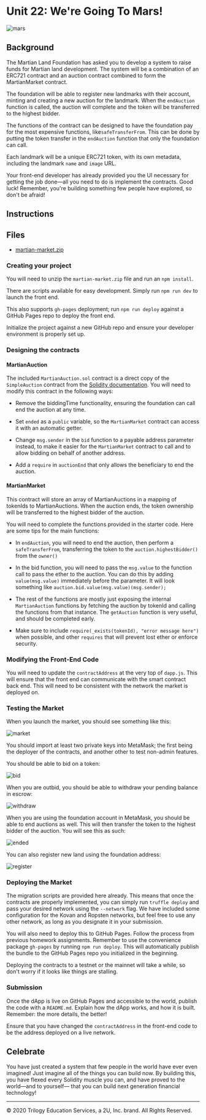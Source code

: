 # Unit 22: We're Going To Mars!

![mars](https://image.shutterstock.com/image-photo/silhouette-astronaut-standing-on-rocky-600w-1049625047.jpg)

## Background

The Martian Land Foundation has asked you to develop a system to raise funds for Martian land development.
The system will be a combination of an ERC721 contract and an auction contract combined to form the MartianMarket contract.

The foundation will be able to register new landmarks with their account, minting and creating a new auction for the landmark.
When the `endAuction` function is called, the auction will complete and the token will be transferred to the highest bidder.

The functions of the contract can be designed to have the foundation pay for the most expensive functions, like`safeTransferFrom`.
This can be done by putting the token transfer in the `endAuction` function that only the foundation can call.

Each landmark will be a unique ERC721 token, with its own metadata, including the landmark `name` and `image` URL.

Your front-end developer has already provided you the UI necessary for getting the job done—all you need to do is
implement the contracts. Good luck! Remember, you're building something few people have explored, so don't be afraid!

## Instructions

## Files

- [martian-market.zip](Starter-Code/martian-market.zip)

### Creating your project

You will need to unzip the `martian-market.zip` file and run an `npm install`.

There are scripts available for easy development. Simply run `npm run dev` to launch the front end.

This also supports `gh-pages` deployment; run `npm run deploy` against a GitHub Pages repo to deploy the front end.

Initialize the project against a new GitHub repo and ensure your developer environment is properly set up.

### Designing the contracts

#### MartianAuction

The included `MartianAuction.sol` contract is a direct copy of the `SimpleAuction` contract from the
[Solidity documentation](https://solidity.readthedocs.io/en/v0.5.10/solidity-by-example.html?highlight=auction#id2).
You will need to modify this contract in the following ways:

- Remove the biddingTime functionality, ensuring the foundation can call end the auction at any time.

- Set `ended` as a `public` variable, so the `MartianMarket` contract can access it with an automatic getter.

- Change `msg.sender` in the `bid` function to a payable address parameter instead, to make it easier for the `MartianMarket`
  contract to call and to allow bidding on behalf of another address.

- Add a `require` in `auctionEnd` that only allows the beneficiary to end the auction.

#### MartianMarket

This contract will store an array of MartianAuctions in a mapping of tokenIds to MartianAuctions.
When the auction ends, the token ownership will be transferred to the highest bidder of the auction.

You will need to complete the functions provided in the starter code. Here are some tips for the main functions:

- In `endAuction`, you will need to end the auction, then perform a `safeTransferFrom`, transferring the token to the
  `auction.highestBidder()` from the `owner()`

- In the bid function, you will need to pass the `msg.value` to the function call to pass the ether to the auction.
  You can do this by adding `value(msg.value)` immediately before the parameter.
  It will look something like `auction.bid.value(msg.value)(msg.sender);`

- The rest of the functions are mostly just exposing the internal `MartianAuction` functions by fetching the auction by
  tokenId and calling the functions from that instance. The `getAuction` function is very useful, and should be completed
  early.

- Make sure to include `require(_exists(tokenId), "error message here")` when possible, and other `requires` that will
  prevent lost ether or enforce security.

### Modifying the Front-End Code

You will need to update the `contractAddress` at the very top of `dapp.js`. This will ensure that the front end can communicate with the smart contract back end. This will need to be consistent with the network the market is deployed on.

### Testing the Market

When you launch the market, you should see something like this:

![market](Images/market.png)

You should import at least two private keys into MetaMask; the first being the deployer of the contracts, and another other
to test non-admin features.

You should be able to bid on a token:

![bid](Images/bid.png)

When you are outbid, you should be able to withdraw your pending balance in escrow:

![withdraw](Images/withdraw.png)

When you are using the foundation account in MetaMask, you should be able to end auctions as well.
This will then transfer the token to the highest bidder of the auction. You will see this as such:

![ended](Images/ended.png)

You can also register new land using the foundation address:

![register](Images/register.png)

### Deploying the Market

The migration scripts are provided here already. This means that once the contracts are properly implemented,
you can simply run `truffle deploy` and pass your desired network using the `--network` flag. We have included some
configuration for the Kovan and Ropsten networks, but feel free to use any other network, as long as you designate it in your submission.

You will also need to deploy this to GitHub Pages. Follow the process from previous homework assignments.
Remember to use the convenience package `gh-pages` by running `npm run deploy`. This will automatically publish the
bundle to the GitHub Pages repo you initialized in the beginning.

Deploying the contracts to a testnet or the mainnet will take a while, so don't worry if it looks like things are stalling.

### Submission

Once the dApp is live on GitHub Pages and accessible to the world, publish the code with a `README.md`.
Explain how the dApp works, and how it is built. Remember: the more details, the better!

Ensure that you have changed the `contractAddress` in the front-end code to be the address deployed on a live network.

## Celebrate

You have just created a system that few people in the world have ever even imagined! Just imagine all of the things you
can build now. By building this, you have flexed every Solidity muscle you can, and have proved to the world—and to yourself—
that you can build next generation financial technology!

---

© 2020 Trilogy Education Services, a 2U, Inc. brand. All Rights Reserved.
